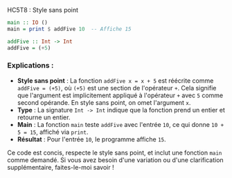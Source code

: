 HC5T8 : Style sans point


```haskell
main :: IO ()
main = print $ addFive 10  -- Affiche 15

addFive :: Int -> Int
addFive = (+5)
```

### Explications :
- **Style sans point** : La fonction `addFive x = x + 5` est réécrite comme `addFive = (+5)`, où `(+5)` est une section de l'opérateur `+`. Cela signifie que l'argument est implicitement appliqué à l'opérateur `+` avec `5` comme second opérande. En style sans point, on omet l'argument `x`.
- **Type** : La signature `Int -> Int` indique que la fonction prend un entier et retourne un entier.
- **Main** : La fonction `main` teste `addFive` avec l'entrée `10`, ce qui donne `10 + 5 = 15`, affiché via `print`.
- **Résultat** : Pour l'entrée `10`, le programme affiche `15`.

Ce code est concis, respecte le style sans point, et inclut une fonction `main` comme demandé. Si vous avez besoin d'une variation ou d'une clarification supplémentaire, faites-le-moi savoir !
